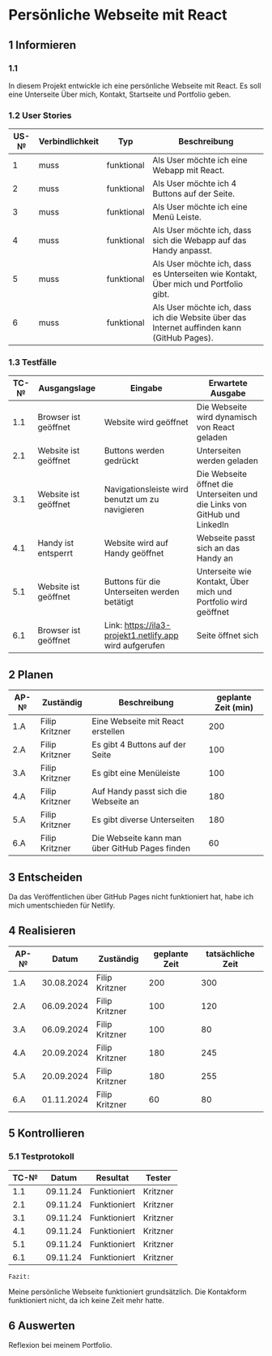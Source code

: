 # Persönliche Webseite mit React

## 1 Informieren

### 1.1 
In diesem Projekt entwickle ich eine persönliche Webseite mit React. Es soll eine Unterseite Über mich, Kontakt, Startseite und Portfolio geben.

### 1.2 User Stories
| US-№ | Verbindlichkeit | Typ  | Beschreibung                       |
| ---- | --------------- | ---- | ---------------------------------- |
| 1    |       muss         |   funktional   | Als User möchte ich eine Webapp mit React.   |
| 2    |       muss         |   funktional   | Als User möchte ich 4 Buttons auf der Seite.   |
| 3    |       muss         |   funktional   | Als User möchte ich eine Menü Leiste.   |
| 4    |       muss         |   funktional   | Als User möchte ich, dass sich die Webapp auf das Handy anpasst.   |
| 5    |       muss         |   funktional   | Als User möchte ich, dass es Unterseiten wie Kontakt, Über mich und Portfolio gibt.   |
| 6   |       muss         |   funktional   | Als User möchte ich, dass ich die Website über das Internet auffinden kann (GitHub Pages).   |

### 1.3 Testfälle
| TC-№ | Ausgangslage | Eingabe | Erwartete Ausgabe |
| ---- | ------------ | ------- | ----------------- |
| 1.1  |      Browser ist geöffnet        | Website wird geöffnet   |      Die Webseite wird dynamisch von React geladen    |
| 2.1  |     Website ist geöffnet         | Buttons werden gedrückt |      Unterseiten werden geladen     |
| 3.1  |     Website ist geöffnet         | Navigationsleiste wird benutzt um zu navigieren |  Die Webseite öffnet die Unterseiten und die Links von GitHub und LinkedIn  |
| 4.1  |     Handy ist entsperrt        | Website wird auf Handy geöffnet |  Webseite passt sich an das Handy an  |
| 5.1  |     Website ist geöffnet         | Buttons für die Unterseiten werden betätigt |  Unterseite wie Kontakt, Über mich und Portfolio wird geöffnet  |
| 6.1  |     Browser ist geöffnet         | Link: https://ila3-projekt1.netlify.app wird aufgerufen  |  Seite öffnet sich  |

## 2 Planen
| AP-№ | Zuständig | Beschreibung | geplante Zeit (min) |
| ---- |  --------- | ------------ | ------------- |
| 1.A  |   Filip Kritzner              |   Eine Webseite mit React erstellen        |200|
| 2.A  |   Filip Kritzner              |  Es gibt 4 Buttons auf der Seite      |100|
| 3.A  |   Filip Kritzner              |  Es gibt eine Menüleiste     |100|
| 4.A  |   Filip Kritzner              |  Auf Handy passt sich die Webseite an     |180|
| 5.A  |   Filip Kritzner              |  Es gibt diverse Unterseiten     |180|
| 6.A  |   Filip Kritzner              |  Die Webseite kann man über GitHub Pages finden   |60|

## 3 Entscheiden

Da das Veröffentlichen über GitHub Pages nicht funktioniert hat, habe ich mich umentschieden für Netlify.

## 4 Realisieren
| AP-№ | Datum | Zuständig | geplante Zeit | tatsächliche Zeit |
| ---- | ----- | --------- | ------------- | ----------------- |
| 1.A  | 30.08.2024  |Filip Kritzner|200|300 |
| 2.A  | 06.09.2024 |Filip Kritzner|100|120 |
| 3.A  | 06.09.2024 |Filip Kritzner|100|80 |
| 4.A  | 20.09.2024 |Filip Kritzner|180|245 |
| 5.A  | 20.09.2024 |Filip Kritzner|180|255 |
| 6.A  | 01.11.2024 |Filip Kritzner|60|80 |

## 5 Kontrollieren

### 5.1 Testprotokoll

| TC-№ | Datum | Resultat | Tester |
| ---- | ----- | -------- | ------ |
| 1.1  |09.11.24|     Funktioniert      |  Kritzner      |
| 2.1  |09.11.24|     Funktioniert      |  Kritzner      |
| 3.1  |09.11.24|     Funktioniert      |  Kritzner      |
| 4.1  |09.11.24|     Funktioniert      |  Kritzner      |
| 5.1  |09.11.24|     Funktioniert      |  Kritzner      |
| 6.1  |09.11.24|     Funktioniert      |  Kritzner      |

`Fazit:`

Meine persönliche Webseite funktioniert grundsätzlich. Die Kontakform funktioniert nicht, da ich keine Zeit mehr hatte.

## 6 Auswerten
Reflexion bei meinem Portfolio.
